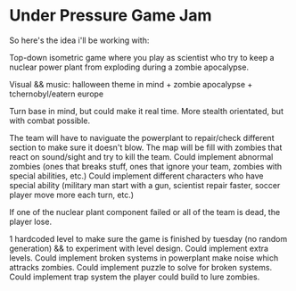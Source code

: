 # Under Pressure Game Jam

So here's the idea i'll be working with:

Top-down isometric game where you play as scientist who try to keep a nuclear power plant from exploding during a zombie apocalypse.

Visual && music: halloween theme in mind + zombie apocalypse + tchernobyl/eatern europe

Turn base in mind, but could make it real time. More stealth orientated, but with combat possible.

The team will have to naviguate the powerplant to repair/check different section to make sure it doesn't blow. The map will be fill with zombies that react on sound/sight and try to kill the team.
Could implement abnormal zombies (ones that breaks stuff, ones that ignore your team, zombies with special abilities, etc.)
Could implement different characters who have special ability (military man start with a gun, scientist repair faster, soccer player move more each turn, etc.)

If one of the nuclear plant component failed or all of the team is dead, the player lose.

1 hardcoded level to make sure the game is finished by tuesday (no random generation) && to experiment with level design.
Could implement extra levels.
Could implement broken systems in powerplant make noise which attracks zombies.
Could implement puzzle to solve for broken systems.
Could implement trap system the player could build to lure zombies.
